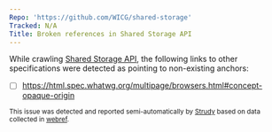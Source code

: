 ```yaml
---
Repo: 'https://github.com/WICG/shared-storage'
Tracked: N/A
Title: Broken references in Shared Storage API
---
```


While crawling [Shared Storage API](https://wicg.github.io/shared-storage/), the following links to other specifications were detected as pointing to non-existing anchors:
* [ ] https://html.spec.whatwg.org/multipage/browsers.html#concept-opaque-origin

<sub>This issue was detected and reported semi-automatically by [Strudy](https://github.com/w3c/strudy/) based on data collected in [webref](https://github.com/w3c/webref/).</sub>
